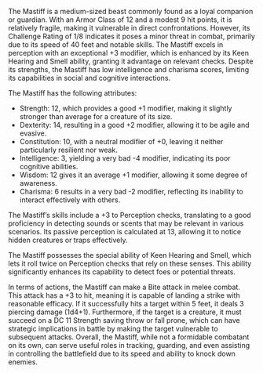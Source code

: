The Mastiff is a medium-sized beast commonly found as a loyal companion or guardian. With an Armor Class of 12 and a modest 9 hit points, it is relatively fragile, making it vulnerable in direct confrontations. However, its Challenge Rating of 1/8 indicates it poses a minor threat in combat, primarily due to its speed of 40 feet and notable skills. The Mastiff excels in perception with an exceptional +3 modifier, which is enhanced by its Keen Hearing and Smell ability, granting it advantage on relevant checks. Despite its strengths, the Mastiff has low intelligence and charisma scores, limiting its capabilities in social and cognitive interactions.

The Mastiff has the following attributes: 
- Strength: 12, which provides a good +1 modifier, making it slightly stronger than average for a creature of its size.
- Dexterity: 14, resulting in a good +2 modifier, allowing it to be agile and evasive.
- Constitution: 10, with a neutral modifier of +0, leaving it neither particularly resilient nor weak.
- Intelligence: 3, yielding a very bad -4 modifier, indicating its poor cognitive abilities.
- Wisdom: 12 gives it an average +1 modifier, allowing it some degree of awareness.
- Charisma: 6 results in a very bad -2 modifier, reflecting its inability to interact effectively with others.

The Mastiff’s skills include a +3 to Perception checks, translating to a good proficiency in detecting sounds or scents that may be relevant in various scenarios. Its passive perception is calculated at 13, allowing it to notice hidden creatures or traps effectively.

The Mastiff possesses the special ability of Keen Hearing and Smell, which lets it roll twice on Perception checks that rely on these senses. This ability significantly enhances its capability to detect foes or potential threats.

In terms of actions, the Mastiff can make a Bite attack in melee combat. This attack has a +3 to hit, meaning it is capable of landing a strike with reasonable efficacy. If it successfully hits a target within 5 feet, it deals 3 piercing damage (1d4+1). Furthermore, if the target is a creature, it must succeed on a DC 11 Strength saving throw or fall prone, which can have strategic implications in battle by making the target vulnerable to subsequent attacks. Overall, the Mastiff, while not a formidable combatant on its own, can serve useful roles in tracking, guarding, and even assisting in controlling the battlefield due to its speed and ability to knock down enemies.
